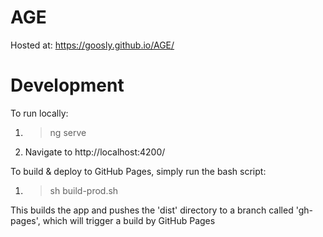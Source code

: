 # AGE

Hosted at: https://goosly.github.io/AGE/

# Development

To run locally:
1) > ng serve

2) Navigate to http://localhost:4200/

To build & deploy to GitHub Pages, simply run the bash script:
1) > sh build-prod.sh

This builds the app and pushes the 'dist' directory to a branch called 'gh-pages', which will trigger a build by GitHub Pages

